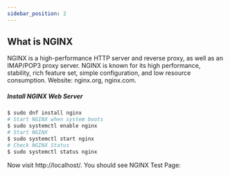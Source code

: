 ```yaml
---
sidebar_position: 2
---
```



## What is NGINX

NGINX is a high-performance HTTP server and reverse proxy, as well as an IMAP/POP3 proxy server. NGINX is known for its high performance, stability, rich feature set, simple configuration, and low resource consumption. Website: nginx.org, nginx.com.

##### Install NGINX Web Server

```bash 
$ sudo dnf install nginx
# Start NGINX when system boots
$ sudo systemctl enable nginx
# Start NGINX
$ sudo systemctl start nginx
# Check NGINX Status
$ sudo systemctl status nginx
```

Now visit http://localhost/. You should see NGINX Test Page:



